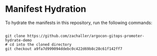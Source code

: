 
# Manifest Hydration

To hydrate the manifests in this repository, run the following commands:

```shell

git clone https://github.com/zachaller/argocon-gitops-promoter-hydrate-demo
# cd into the cloned directory
git checkout a9fa7d999094ddebc0c422d69b8c28c61f142ff7
```